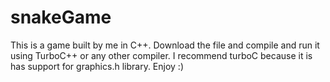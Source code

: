 # snakeGame
This is a game built by me in C++. Download the file and compile and run it using TurboC++ or any other compiler. I recommend turboC because it is has support for graphics.h library. Enjoy :)
